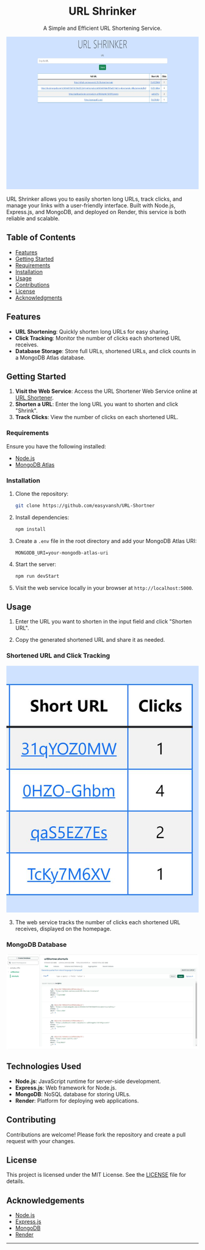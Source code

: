 <h1 align="center"> URL Shrinker </h1>

<div align="center">
  <p>A Simple and Efficient URL Shortening Service.</p>
<img src="https://github.com/easyvansh/URL-Shortner/blob/main/images/urlShortner.JPG" style="width:800px; height:400px"/>
</div>

URL Shrinker allows you to easily shorten long URLs, track clicks, and manage your links with a user-friendly interface. Built with Node.js, Express.js, and MongoDB, and deployed on Render, this service is both reliable and scalable.

## Table of Contents

- [Features](#features)
- [Getting Started](#getting-started)
- [Requirements](#requirements)
- [Installation](#installation)
- [Usage](#usage)
- [Contributions](#contributions)
- [License](#license)
- [Acknowledgments](#acknowledgments)



## Features

- **URL Shortening**: Quickly shorten long URLs for easy sharing.
- **Click Tracking**: Monitor the number of clicks each shortened URL receives.
- **Database Storage**: Store full URLs, shortened URLs, and click counts in a MongoDB Atlas database.


## Getting Started

1. **Visit the Web Service**: Access the URL Shortener Web Service online at [URL Shortener](https://url-shortner-d5fy.onrender.com).
2. **Shorten a URL**: Enter the long URL you want to shorten and click "Shrink".
3. **Track Clicks**: View the number of clicks on each shortened URL.

### Requirements

Ensure you have the following installed:

- [Node.js](https://nodejs.org/en/)
- [MongoDB Atlas](https://www.mongodb.com/cloud/atlas)

### Installation

1. Clone the repository:
   ```bash
   git clone https://github.com/easyvansh/URL-Shortner
   
   ```

2. Install dependencies:
   ```bash
   npm install
   ```

3. Create a `.env` file in the root directory and add your MongoDB Atlas URI:
   ```env
   MONGODB_URI=your-mongodb-atlas-uri
   ```

4. Start the server:
   ```bash
   npm run devStart
   ```

5. Visit the web service locally in your browser at `http://localhost:5000`.

## Usage

1. Enter the URL you want to shorten in the input field and click "Shorten URL".

2. Copy the generated shortened URL and share it as needed.

### Shortened URL and Click Tracking

![Shortened URL](https://github.com/easyvansh/URL-Shortner/blob/main/images/clicks.JPG)

3. The web service tracks the number of clicks each shortened URL receives, displayed on the homepage.

### MongoDB Database

![MongoDB Database](https://github.com/easyvansh/URL-Shortner/blob/main/images/mongoDB.JPG)


## Technologies Used

- **Node.js**: JavaScript runtime for server-side development.
- **Express.js**: Web framework for Node.js.
- **MongoDB**: NoSQL database for storing URLs.
- **Render**: Platform for deploying web applications.

## Contributing

Contributions are welcome! Please fork the repository and create a pull request with your changes.

## License

This project is licensed under the MIT License. See the [LICENSE](LICENSE) file for details.

## Acknowledgements

- [Node.js](https://nodejs.org/)
- [Express.js](https://expressjs.com/)
- [MongoDB](https://www.mongodb.com/)
- [Render](https://render.com/)

---